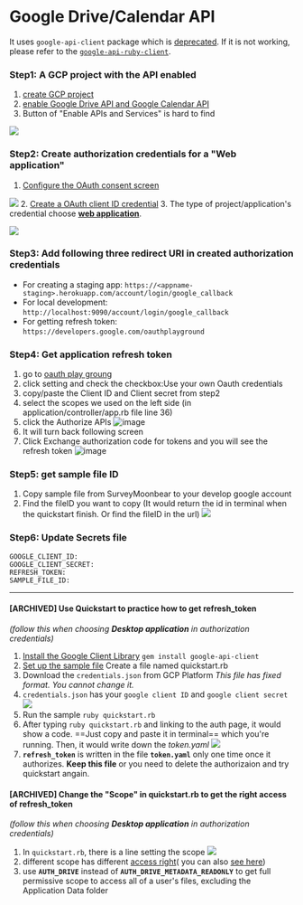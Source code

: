 # Google Drive/Calendar API

It uses `google-api-client` package which is [deprecated](https://github.com/googleapis/google-api-ruby-client/blob/master/google-api-client/OVERVIEW.md). If it is not working, please refer to the [`google-api-ruby-client`](https://github.com/googleapis/google-api-ruby-client).

### Step1: A GCP project with the API enabled

1. [create GCP project](https://developers.google.com/workspace/guides/create-project#create_a_new_google_cloud_platform_gcp_project)
2. [enable Google Drive API and Google Calendar API](https://developers.google.com/workspace/guides/create-project#enable-api)
3. Button of "Enable APIs and Services" is hard to find 

![](https://i.imgur.com/TvlpLUG.png)

### Step2: Create authorization credentials for a "Web application"

1. [Configure the OAuth consent screen](https://developers.google.com/workspace/guides/configure-oauth-consent)

![](https://imgur.com/4aMKLxI.png)
2. [Create a OAuth client ID credential](https://developers.google.com/workspace/guides/create-credentials#create_a_oauth_client_id_credential)
3. The type of project/application's credential choose **[web application](https://developers.google.com/workspace/guides/create-credentials)**.

![](https://i.imgur.com/p32SJ7V.png)

### Step3: Add following three redirect URI in created authorization credentials
* For creating a staging app: `https://<appname-staging>.herokuapp.com/account/login/google_callback`
* For local development: `http://localhost:9090/account/login/google_callback`
* For getting refresh token: `https://developers.google.com/oauthplayground`

### Step4: Get application refresh token
1. go to [oauth play groung](https://developers.google.com/oauthplayground)
2. click setting and check the checkbox:Use your own Oauth credentials
3. copy/paste the Client ID and Client secret from step2
4. select the scopes we used on the left side (in application/controller/app.rb file line 36)
5. click the Authorize APIs
  ![image](https://user-images.githubusercontent.com/44396169/170173450-5d96396c-9e67-419b-af54-670a615e2dc9.png)
6. It will turn back following screen
7. Click Exchange authorization code for tokens and you will see the refresh token
![image](https://user-images.githubusercontent.com/44396169/170173908-4cfdc142-30ec-42ee-a103-de221ed72a47.png)

### Step5: get sample file ID
1. Copy sample file from SurveyMoonbear to your develop google account
2. Find the fileID you want to copy (It would return the id in terminal when the quickstart finish. Or find the fileID in the url) 
  ![](https://i.imgur.com/6klEd4v.png)

### Step6: Update Secrets file

```
GOOGLE_CLIENT_ID: 
GOOGLE_CLIENT_SECRET: 
REFRESH_TOKEN: 
SAMPLE_FILE_ID: 
```

---
#### [ARCHIVED] Use Quickstart to practice how to get refresh_token
*(follow this when choosing **Desktop application** in authorization credentials)*
1. [Install the Google Client Library](https://developers.google.com/drive/api/v3/quickstart/ruby?hl=en#step\_1\_install_the_google_client_library) `gem install google-api-client`
2. [Set up the sample file](https://developers.google.com/drive/api/v3/quickstart/ruby?hl=en#step\_2\_set_up_the_sample) Create a file named quickstart.rb
3. Download the `credentials.json` from GCP Platform _This file has fixed format. You cannot change it._ 
4. `credentials.json` has your `google client ID` and `google client secret` ![](https://i.imgur.com/jwiatwg.png)
5. Run the sample `ruby quickstart.rb`
6. After typing `ruby quickstart.rb` and linking to the auth page, it would show a code. ==Just copy and paste it in terminal== which you're running. Then, it would write down the _token.yaml_ ![](https://i.imgur.com/uRJN6Fw.png)
7. **`refresh_token`** is written in the file **`token.yaml`** only one time once it authorizes. **Keep this file** or you need to delete the authorizaion and try quickstart angain.

#### [ARCHIVED] Change the "Scope" in quickstart.rb to get the right access of refresh_token
*(follow this when choosing **Desktop application** in authorization credentials)*
1. In `quickstart.rb`, there is a line setting the scope
  ![](https://i.imgur.com/V0pYaZc.png)
2. different scope has different [access right](https://developers.google.com/drive/api/v3/about-auth)( you can also [see here](https://googleapis.dev/ruby/google-api-client/latest/Google/Apis/DriveV3.html))
3. use **`AUTH_DRIVE`** instead of **`AUTH_DRIVE_METADATA_READONLY`** to get full permissive scope to access all of a user's files, excluding the Application Data folder
